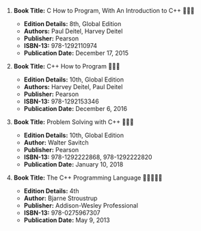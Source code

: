 1. **Book Title:** C How to Program, With An Introduction to C++ 📒🔐✅
   - **Edition Details:** 8th, Global Edition
   - **Authors:** Paul Deitel, Harvey Deitel
   - **Publisher:** Pearson
   - **ISBN-13:** 978-1292110974
   - **Publication Date:** December 17, 2015

2. **Book Title:** C++ How to Program 📒🔐✅
   - **Edition Details:** 10th, Global Edition
   - **Authors:** Harvey Deitel, Paul Deitel
   - **Publisher:** Pearson
   - **ISBN-13:** 978-1292153346
   - **Publication Date:** December 6, 2016

3. **Book Title:** Problem Solving with C++ 📒🔐✅
   - **Edition Details:** 10th, Global Edition
   - **Author:** Walter Savitch
   - **Publisher:** Pearson
   - **ISBN-13:** 978-1292222868, 978-1292222820
   - **Publication Date:** January 10, 2018

4. **Book Title:** The C++ Programming Language 🚨🚨🚨🚨🚨
   - **Edition Details:** 4th
   - **Author:** Bjarne Stroustrup
   - **Publisher:** Addison-Wesley Professional
   - **ISBN-13:** 978-0275967307
   - **Publication Date:** May 9, 2013
